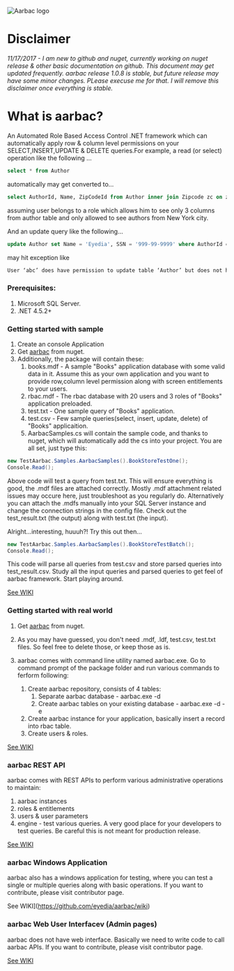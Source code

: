 ![Aarbac logo](https://github.com/eyedia/aarbac/blob/master/Eyedia.Aarbac.Framework/Graphics/rbac_128.png)

# Disclaimer
*11/17/2017 - I am new to github and nuget, currently working on nuget release & other basic documentation on github. This document may get updated frequently. aarbac release 1.0.8 is stable, but future release may have some minor changes. PLease execuse me for that. I will remove this disclaimer once everything is stable.*

# What is aarbac?
An Automated Role Based Access Control .NET framework which can automatically apply row & column level permissions on your SELECT,INSERT,UPDATE & DELETE queries.For example, a read (or select) operation like the following …

```sql
select * from Author
```
automatically may get converted to…

```sql
select AuthorId, Name, ZipCodeId from Author inner join Zipcode zc on zc.ZipCodeId = Author.ZipCodeId inner join City c on c.CityId = zc.CityId where c.Name = 'New York'
```

assuming user belongs to a role which allows him to see only 3 columns from author table and only allowed to see authors from New York city.

And an update query like the following…

```sql
update Author set Name = 'Eyedia', SSN = '999-99-9999' where AuthorId = 9999
```
may hit exception like 

```diff
User ‘abc’ does have permission to update table ‘Author’ but does not have permission to update column ‘SSN’
```

### Prerequisites:
1. Microsoft SQL Server.
2. .NET 4.5.2+

### Getting started with sample
1. Create an console Application
2. Get [aarbac](https://www.nuget.org/packages/aarbac.NET/) from nuget.
3. Additionally, the package will contain these:
    1. books.mdf - A sample "Books" application database with some valid data in it. Assume this as your own application and you want to provide row,column level permission along with screen entitlements to your users.
    2. rbac.mdf - The rbac database with 20 users and 3 roles of "Books" application preloaded.
    3. test.txt - One sample query of "Books" application.
    4. test.csv - Few sample queries(select, insert, update, delete) of "Books" applicaition.
    5. AarbacSamples.cs will contain the sample code, and thanks to nuget, which will automatically add the cs into your project. You are all set, just type this:
```cs
new TestAarbac.Samples.AarbacSamples().BookStoreTestOne();
Console.Read();
```
Above code will test a query from test.txt. This will ensure everything is good, the .mdf files are attached correctly. Mostly .mdf attachment related issues may occure here, just troubleshoot as you regularly do. Alternatively you can attach the .mdfs manually into your SQL Server instance and change the connection strings in the config file. Check out the test_result.txt (the output) along with test.txt (the input).

Alright...interesting, huuuh?! Try this out then...
```cs
new TestAarbac.Samples.AarbacSamples().BookStoreTestBatch();
Console.Read();
```
This code will parse all queries from test.csv and store parsed queries into test_result.csv. Study all the input queries and parsed queries to get feel of aarbac framework. Start playing around.

[See WIKI](https://github.com/eyedia/aarbac/wiki)

### Getting started with real world
1. Get [aarbac](https://www.nuget.org/packages/aarbac.NET/) from nuget.
2. As you may have guessed, you don't need .mdf, .ldf, test.csv, test.txt files. So feel free to delete those, or keep those as is.
3. aarbac comes with command line utility named aarbac.exe. Go to command prompt of the package folder and run various commands to ferform following:

    1. Create aarbac repository, consists of 4 tables:
        1. Separate aarbac database - aarbac.exe -d
        2. Create aarbac tables on your existing database - aarbac.exe -d -e
    2. Create aarbac instance for your application, basically insert a record into rbac table.
    3. Create users & roles.
    
[See WIKI](https://github.com/eyedia/aarbac/wiki)

### aarbac REST API
aarbac comes with REST APIs to perform various administrative operations to maintain:
1. aarbac instances
2. roles & entitlements
3. users & user parameters
4. engine - test various queries. A very good place for your developers to test queries. Be careful this is not meant for production release.

[See WIKI](https://github.com/eyedia/aarbac/wiki)

### aarbac Windows Application
aarbac also has a windows application for testing, where you can test a single or multiple queries along with basic operations. If you want to contribute, please visit contributor page.

See WIKI](https://github.com/eyedia/aarbac/wiki)

### aarbac Web User Interfacev (Admin pages)
aarbac does not have web interface. Basically we need to write code to call aarbac APIs. If you want to contribute, please visit contributor page.

[See WIKI](https://github.com/eyedia/aarbac/wiki)
